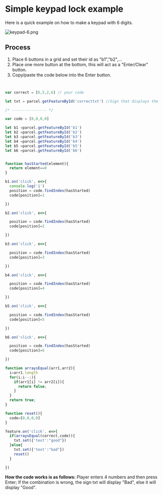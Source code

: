 # Simple keypad lock example
Here is a quick example on how to make a keypad with 6 digits.

![keypad-6.png](/keypad-6.png)

## Process
1. Place 6 buttons in a grid and set their id as "b1","b2",...
2. Place one more button at the bottom, this will act as a "Enter/Clear" button.
3. Copy/paste the code below into the Enter button.

```js


var correct = [6,5,2,6] // your code

let txt = parcel.getFeatureById('correcttxt') //Sign that displays the result

/* ---------------- */

var code = [0,0,0,0]

let b1 =parcel.getFeatureById('b1')
let b2 =parcel.getFeatureById('b2')
let b3 =parcel.getFeatureById('b3')
let b4 =parcel.getFeatureById('b4')
let b5 =parcel.getFeatureById('b5')
let b6 =parcel.getFeatureById('b6')


function hasStarted(element){
  return element==0
}

b1.on('click', e=>{
  console.log('1')
  position = code.findIndex(hasStarted)
  code[position]=1

})

b2.on('click', e=>{

  position = code.findIndex(hasStarted)
  code[position]=2

})

b3.on('click', e=>{

  position = code.findIndex(hasStarted)
  code[position]=3

})

b4.on('click', e=>{

  position = code.findIndex(hasStarted)
  code[position]=4

})

b5.on('click', e=>{

  position = code.findIndex(hasStarted)
  code[position]=5

})

b6.on('click', e=>{

  position = code.findIndex(hasStarted)
  code[position]=6

})

function arraysEqual(arr1,arr2){
  i=arr1.length
  for(i;i--;){
    if(arr1[i] != arr2[i]){
      return false;
    }
  }
  return true;
}

function reset(){
  code=[0,0,0,0]
}

feature.on('click', e=>{
  if(arraysEqual(correct,code)){
    txt.set({'text':"good"})
  }else{
    txt.set({'text':"bad"})
    reset()
  }

})

```

**How the code works is as follows:**
Player enters 4 numbers and then press Enter;
If the combination is wrong, the sign txt will display "Bad", else it will display "Good".